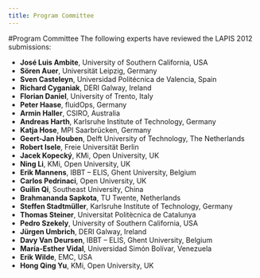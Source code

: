 ```yaml
--- 
title: Program Committee
---
```

#Program Committee
The following experts have reviewed the LAPIS 2012 submissions:

- **José Luis Ambite**, University of Southern California, USA
- **Sören Auer**, Universität Leipzig, Germany
- **Sven Casteleyn**, Universidad Politécnica de Valencia, Spain
- **Richard Cyganiak**, DERI Galway, Ireland
- **Florian Daniel**, University of Trento, Italy
- **Peter Haase**, fluidOps, Germany
- **Armin Haller**, CSIRO, Australia
- **Andreas Harth**, Karlsruhe Institute of Technology, Germany
- **Katja Hose**, MPI Saarbrücken, Germany
- **Geert-Jan Houben**, Delft University of Technology, The Netherlands
- **Robert Isele**, Freie Universität Berlin
- **Jacek Kopecký**, KMi, Open University, UK
- **Ning Li**, KMi, Open University, UK
- **Erik Mannens**, IBBT – ELIS, Ghent University, Belgium
- **Carlos Pedrinaci**, Open University, UK
- **Guilin Qi**, Southeast University, China
- **Brahmananda Sapkota**, TU Twente, Netherlands
- **Steffen Stadtmüller**, Karlsruhe Institute of Technology, Germany
- **Thomas Steiner**, Universitat Politècnica de Catalunya
- **Pedro Szekely**, University of Southern California, USA
- **Jürgen Umbrich**, DERI Galway, Ireland
- **Davy Van Deursen**, IBBT – ELIS, Ghent University, Belgium
- **María-Esther Vidal**, Universidad Simón Bolívar, Venezuela
- **Erik Wilde**, EMC, USA
- **Hong Qing Yu**, KMi, Open University, UK
